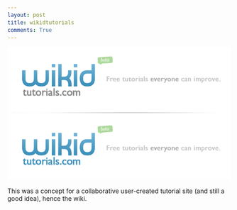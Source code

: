```yaml
---
layout: post
title: wikidtutorials
comments: True
---
```


![urgigs](/assets/wikidtutorials.png)


This was a concept for a collaborative user-created tutorial site (and still a good idea), hence the wiki.